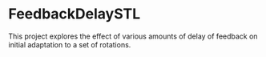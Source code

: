 # FeedbackDelaySTL

This project explores the effect of various amounts of delay of feedback on initial adaptation to a set of rotations.
